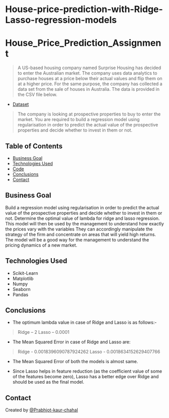 # House-price-prediction-with-Ridge-Lasso-regression-models
# House_Price_Prediction_Assignment
> A US-based housing company named Surprise Housing has decided to enter the Australian market. The company uses data analytics to purchase houses at a price below their actual values and flip them on at a higher price. For the same purpose, the company has collected a data set from the sale of houses in Australia. The data is provided in the CSV file below.

* <a href="https://github.com/Prabhjot-kaur-chahal/House-price-prediction-with-Ridge-Lasso-regression-models/blob/main/train.csv">Dataset</a>

> The company is looking at prospective properties to buy to enter the market. You are required to build a regression model using regularisation in order to predict the actual value of the prospective properties and decide whether to invest in them or not.


## Table of Contents
* [Business Goal](#business-goal)
* [Technologies Used](#technologies-used)
* [Code](#code)
* [Conclusions](#conclusions)
* [Contact](#contact)


## Business Goal
Build a regression model using regularisation in order to predict the actual value of the prospective properties and decide whether to invest in them or not.
Determine the optimal value of lambda for ridge and lasso regression.
This model will then be used by the management to understand how exactly the prices vary with the variables
They can accordingly manipulate the strategy of the firm and concentrate on areas that will yield high returns.
The model will be a good way for the management to understand the pricing dynamics of a new market.



## Technologies Used
- Scikit-Learn
- Matplotlib
- Numpy
- Seaborn
- Pandas

## Conclusions
* The optimum lambda value in case of Ridge and Lasso is as follows:-

> Ridge – 2
  Lasso – 0.0001
* The Mean Squared Error in case of Ridge and Lasso are:

> Ridge - 0.0018396090787924262
  Lasso - 0.0018634152629407766

* The Mean Squared Error of both the models is almost same.

* Since Lasso helps in feature reduction (as the coefficient value of some of the features become zero), Lasso  has a better edge over Ridge and should be used as the final model. 

## Contact
Created by [@Prabhjot-kaur-chahal](https://github.com/Prabhjot-kaur-chahal)
